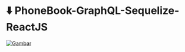 # ⬇️ PhoneBook-GraphQL-Sequelize-ReactJS

[![Gambar](https://i9.ytimg.com/vi/8ICV60LAOUs/mq2.jpg?sqp=CLSR6JkG&rs=AOn4CLAsflyTDkyK4LQTmWRZH5hAhH5aFQ)](https://youtu.be/8ICV60LAOUs)
